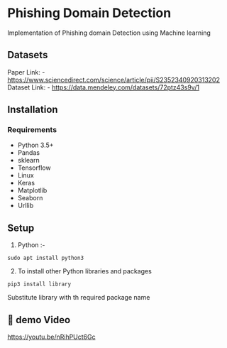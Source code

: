 # Phishing Domain Detection
Implementation of Phishing domain Detection using Machine learning

## Datasets  
Paper Link: - https://www.sciencedirect.com/science/article/pii/S2352340920313202  <br />
Dataset Link: - https://data.mendeley.com/datasets/72ptz43s9v/1

## Installation

### Requirements
* Python 3.5+
* Pandas
* sklearn
* Tensorflow
* Linux
* Keras
* Matplotlib
* Seaborn
* Urllib
## Setup
1. Python :-
```
sudo apt install python3
```
2. To install other Python libraries and packages
```
pip3 install library

```
Substitute library with th required package name
## 🎯 demo Video
https://youtu.be/nRihPUct6Gc
